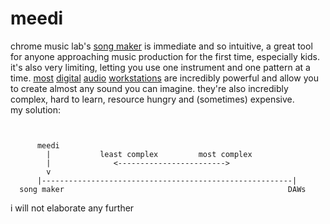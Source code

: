 # meedi

chrome music lab's [song maker](https://musiclab.chromeexperiments.com/Song-Maker/) is immediate and so intuitive, a great tool for anyone approaching music production for the first time, especially kids. it's also very limiting, letting you use one instrument and one pattern at a time.
[most](https://www.ableton.com/en/) [digital](https://www.image-line.com/fl-studio/) [audio](https://www.bitwig.com/overview/) [workstations](https://ardour.org/) are incredibly powerful and allow you to create almost any sound you can imagine. they're also incredibly complex, hard to learn, resource hungry and (sometimes) expensive.  
my solution:  
```
  

      meedi
        |           least complex         most complex
        |              <------------------------>
        v
      |--------------------------------------------------------|
  song maker                                                  DAWs  

```

i will not elaborate any further